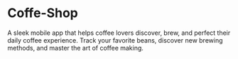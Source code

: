 # Coffe-Shop
A sleek mobile app that helps coffee lovers discover, brew, and perfect their daily coffee experience. Track your favorite beans, discover new brewing methods, and master the art of coffee making.
